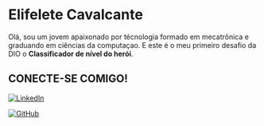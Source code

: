 # Elifelete Cavalcante 

Olá, sou um jovem apaixonado por técnologia formado em mecatrônica e graduando em ciências da computaçao. E este é o meu primeiro desafio da DIO o **Classificador de nível do herói**.

## CONECTE-SE COMIGO! 
[![LinkedIn](https://img.shields.io/badge/LinkedIn-0077B5?style=for-the-badge&logo=linkedin&logoColor=white)](https://www.linkedin.com/in/elifelete-cavalcante-b539ab1b6/)

[![GitHub](https://img.shields.io/badge/GitHub-100000?style=for-the-badge&logo=github&logoColor=white)](https://www.linkedin.com/public-profile/settings?trk=d_flagship3_profile_self_view_public_profile)